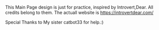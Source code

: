 This Main Page design is just for practice, inspired by Introvert,Dear. All credits belong to them. 
The actuall website is https://introvertdear.com/

Special Thanks to My sister catbot33 for help.:)
